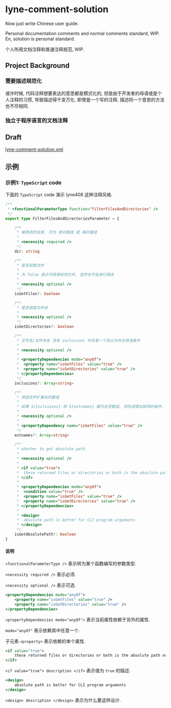 # lyne-comment-solution

Now just write Chinese user guide.

Personal documentation comments and normal comments standard, WIP.
En, solution is personal standard.

个人所用文档注释和普通注释规范, WIP.

## Project Background

### 需要描述规范化

或许时候, 代码注释想要表达的意思都是模式化的, 但是由于开发者的母语或是个人注释的习惯, 导致描述得千变万化.
即使是一个写的注释, 描述同一个意思的方法也不尽相同.

### 独立于程序语言的文档注释

## Draft

[lyne-comment-solution.xml](./lyne-comment-solution.xml)

## 示例 

### 示例1: `TypeScript` code 

下面的 `TypeScript` code 演示 lyne408 这种注释风格.

```typescript
/**
 * <functionalParameterType function="filterFilesAndDirectories" />
 */
export type FilterFilesAndDirectoriesParameter = {

	/**
	 * 被筛选的目录, 可为 绝对路径 或 相对路径
	 *
	 * <necessity required />
	 */
	dir: string

	/**
	 * 是否获取文件
	 *
	 * 为 false 表示不获得任何文件, 显然也不会进行筛选
	 *
	 * <necessity optional />
	 */
	isGetFiles?: boolean

	/**
	 * 是否获取文件夹
	 *
	 * <necessity optional />
	 */
	isGetDirectories?: boolean

	/**
	 * 文件名/文件夹名 含有 inclusions 中任意一个则认为符合筛选条件
	 *
	 * <necessity optional />
	 *
	 * <propertyDependencies mode="anyOf">
	 *  <property name="isGetFiles" value="true" />
	 *  <property name="isGetDirectories" value="true" />
	 * </propertyDependencies>
	 */
	inclusions?: Array<string>

	/**
	 * 筛选文件扩展名的数组
	 *
	 * 如果 ${inclusions} 和 ${extnames} 都为非空数组, 则形成类似矩阵的条件.
	 *
	 * <necessity optional />
	 *
	 * <propertyDependency name="isGetFiles" value="true" />
	 */
	extnames?: Array<string>

	/**
	 * whether to get absolute path
	 *
	 * <necessity optional />
	 *
	 * <if value="true">
	 * 	these returned files or directories or both is the absolute path not these names
	 * </if>
	 *
	 * <propertyDependencies mode="anyOf">
	 *  <condition value="true" />
	 *  <property name="isGetFiles" value="true" />
	 *  <property name="isGetDirectories" value="true" />
	 * </propertyDependencies>
	 *
	 * <design>
	 * 	absolute path is better for CLI program arguments
	 * </design>
	 */
	isGetAbsolutePath?: boolean
}
```

#### 说明

`<functionalParameterType />` 表示转为某个函数编写的参数类型.

`<necessity required />` 表示必须.

`<necessity optional />` 表示可选.



```xml
<propertyDependencies mode="anyOf">
	<property name="isGetFiles" value="true" />
	<property name="isGetDirectories" value="true" />
</propertyDependencies>
```

`<propertyDependencies mode="anyOf">` 表示当前属性依赖于另外的属性.

 `mode="anyOf"` 表示依赖其中任意一个.

子元素 `<property>` 表示依赖的单个属性.



```xml
<if value="true">
	these returned files or directories or both is the absolute path not these names
</if>
```

`<if value="true"> description </if>` 表示值为 `true` 的描述.



```xml
<design>
	absolute path is better for CLI program arguments
</design>
```

`<design> description </design>` 表示为什么要这样设计. 



